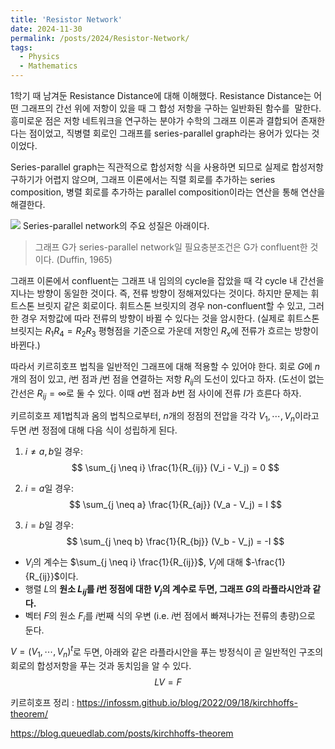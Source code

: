 ```yaml
---
title: 'Resistor Network'
date: 2024-11-30
permalink: /posts/2024/Resistor-Network/
tags:
  - Physics
  - Mathematics
---
```


1학기 때 남겨둔 Resistance Distance에 대해 이해했다. Resistance Distance는 어떤 그래프의 간선 위에 저항이 있을 때 그 합성 저항을 구하는 일반화된 함수를  말한다. 흥미로운 점은 저항 네트워크을 연구하는 분야가 수학의 그래프 이론과 결합되어 존재한다는 점이었고, 직병렬 회로인 그래프를 series-parallel graph라는 용어가 있다는 것이었다.

Series-parallel graph는 직관적으로 합성저항 식을 사용하면 되므로 실제로 합성저항 구하기가 어렵지 않으며, 그래프 이론에서는 직렬 회로를 추가하는 series composition, 병렬 회로를 추가하는 parallel composition이라는 연산을 통해 연산을 해결한다. 

![](https://i.imgur.com/JVFKMW6.png)
Series-parallel network의 주요 성질은 아래이다.

>그래프 G가 series-parallel network일 필요충분조건은 G가 confluent한 것이다. (Duffin, 1965)

그래프 이론에서 confluent는 그래프 내 임의의 cycle을 잡았을 때 각 cycle 내 간선을 지나는 방향이 동일한 것이다. 즉, 전류 방향이 정해져있다는 것이다. 하지만 문제는 휘트스톤 브릿지 같은 회로이다. 휘트스톤 브릿지의 경우 non-confluent할 수 있고, 그러한 경우 저항값에 따라 전류의 방향이 바뀔 수 있다는 것을 암시한다. (실제로 휘트스톤 브릿지는 $R_1R_4=R_2R_3$ 평형점을 기준으로 가운데 저항인 $R_x$에 전류가 흐르는 방향이 바뀐다.) 

따라서 키르히호프 법칙을 일반적인 그래프에 대해 적용할 수 있어야 한다. 회로 $G$에 $n$개의 점이 있고, $i$번 점과 $j$번 점을 연결하는 저항 $R_{ij}$의 도선이 있다고 하자. (도선이 없는 간선은 $R_{ij} = \infty$로 둘 수 있다. 이때 $a$번 점과 $b$번 점 사이에 전류 $I$가 흐른다 하자.

키르히호프 제1법칙과 옴의 법칙으로부터, $n$개의 정점의 전압을 각각 $V_1, \cdots, V_n$이라고 두면 $i$번 정점에 대해 다음 식이 성립하게 된다.

1. $i \neq a, b$일 경우:
   $$
   \sum_{j \neq i} \frac{1}{R_{ij}} (V_i - V_j) = 0
   $$

2. $i = a$일 경우:
   $$
   \sum_{j \neq a} \frac{1}{R_{aj}} (V_a - V_j) = I
   $$

3. $i = b$일 경우:
   $$
   \sum_{j \neq b} \frac{1}{R_{bj}} (V_b - V_j) = -I
   $$

- $V_i$의 계수는 $\sum_{j \neq i} \frac{1}{R_{ij}}$, $V_j$에 대해 $-\frac{1}{R_{ij}}$이다.
- 행렬 $L$의 **원소 $L_{ij}$를 $i$번 정점에 대한 $V_j$의 계수로 두면, 그래프 $G$의 라플라시안과 같다.**
- 벡터 $F$의 원소 $F_i$를 $i$번째 식의 우변 (i.e. $i$번 점에서 빠져나가는 전류의 총량)으로 둔다.

$V = (V_1, \cdots, V_n)^t$로 두면, 아래와 같은 라플라시안을 푸는 방정식이 곧 일반적인 구조의 회로의 합성저항을 푸는 것과 동치임을 알 수 있다.
$$
LV = F
$$


키르히호프 정리 : https://infossm.github.io/blog/2022/09/18/kirchhoffs-theorem/

https://blog.queuedlab.com/posts/kirchhoffs-theorem

